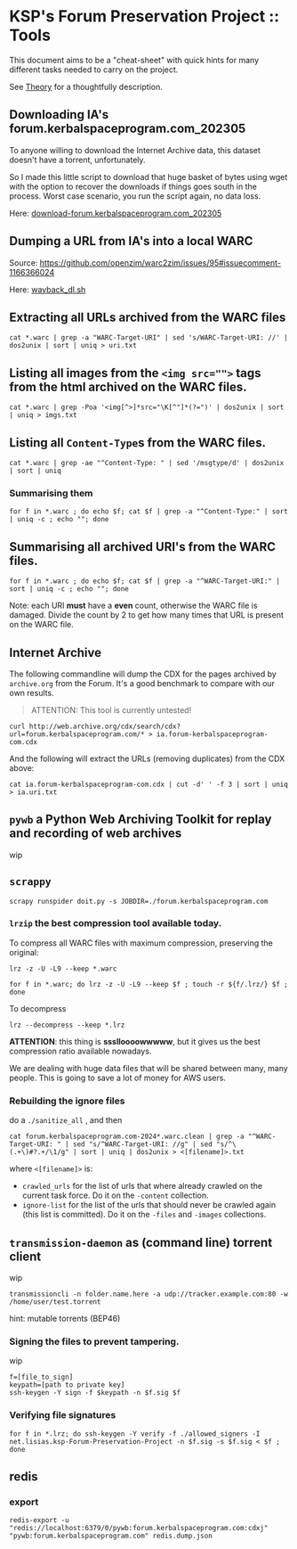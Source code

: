 # KSP's Forum Preservation Project :: Tools

This document aims to be a "cheat-sheet" with quick hints for many different tasks needed to carry on the project.

See [Theory](./Theory.md) for a thoughtfully description.


## Downloading IA's forum.kerbalspaceprogram.com_202305

To anyone willing to download the Internet Archive data, this dataset doesn't have a torrent, unfortunately.

So I made this little script to download that huge basket of bytes using wget with the option to recover the downloads if things goes south in the process. Worst case scenario, you run the script again, no data loss. 

Here: [download-forum.kerbalspaceprogram.com_202305](../Source/bash/download-forum.kerbalspaceprogram.com_202305.sh)


## Dumping a URL from IA's into a local WARC

Source: https://github.com/openzim/warc2zim/issues/95#issuecomment-1166366024

Here: [wayback_dl.sh](../Source/bash/wayback_dl.sh)


## Extracting all URLs archived from the WARC files

```
cat *.warc | grep -a "WARC-Target-URI" | sed 's/WARC-Target-URI: //' | dos2unix | sort | uniq > uri.txt

```

## Listing all images from the `<img src="">` tags from the html archived on the WARC files.

```
cat *.warc | grep -Poa '<img[^>]*src="\K[^"]*(?=")' | dos2unix | sort | uniq > imgs.txt
```

## Listing all `Content-Type`s from the WARC files.

```
cat *.warc | grep -ae "^Content-Type: " | sed '/msgtype/d' | dos2unix | sort | uniq
```

### Summarising them

```
for f in *.warc ; do echo $f; cat $f | grep -a "^Content-Type:" | sort | uniq -c ; echo ""; done
```

## Summarising all archived URI's from the WARC files.

```
for f in *.warc ; do echo $f; cat $f | grep -a "^WARC-Target-URI:" | sort | uniq -c ; echo ""; done
```

Note: each URI **must** have a **even** count, otherwise the WARC file is damaged. Divide the count by 2 to get how many times that URL is present on the WARC file.


## Internet Archive

The following commandline will dump the CDX for the pages archived by `archive.org` from the Forum. It's a good benchmark to compare with our own results.

> ATTENTION: This tool is currently untested!

```
curl http://web.archive.org/cdx/search/cdx?url=forum.kerbalspaceprogram.com/* > ia.forum-kerbalspaceprogram-com.cdx
```

And the following will extract the URLs (removing duplicates) from the CDX above:

```
cat ia.forum-kerbalspaceprogram-com.cdx | cut -d' ' -f 3 | sort | uniq > ia.uri.txt

```


## `pywb` a Python Web Archiving Toolkit for replay and recording of web archives

wip


## `scrappy`

	scrapy runspider doit.py -s JOBDIR=./forum.kerbalspaceprogram.com


### `lrzip` the best compression tool available today.

To compress all WARC files with maximum compression, preserving the original:

	lrz -z -U -L9 --keep *.warc
	
	for f in *.warc; do lrz -z -U -L9 --keep $f ; touch -r ${f/.lrz/} $f ; done

To decompress

	lrz --decompress --keep *.lrz

**ATTENTION**: this thing is **ssslloooowwwww**, but it gives us the best compression ratio available nowadays.

We are dealing with huge data files that will be shared between many, many people. This is going to save a lot of money for AWS users.

### Rebuilding the ignore files

do a `./sanitize_all` , and then

	cat forum.kerbalspaceprogram.com-2024*.warc.clean | grep -a "^WARC-Target-URI: " | sed "s/^WARC-Target-URI: //g" | sed "s/^\(.+\)#?.+/\1/g" | sort | uniq | dos2unix > <[filename]>.txt

where `<[filename]>` is:

* `crawled_urls` for the list of urls that where already crawled on the current task force. Do it on the `-content` collection.
* `ignore-list` for the list of the urls that should never be crawled again (this list is committed). Do it on the `-files` and `-images` collections.


## `transmission-daemon` as (command line) torrent client

wip

	transmissioncli -n folder.name.here -a udp://tracker.example.com:80 -w /home/user/test.torrent

hint: mutable torrents (BEP46)


### Signing the files to prevent tampering.

wip

	f=[file_to_sign]
	keypath=[path to private key]
	ssh-keygen -Y sign -f $keypath -n $f.sig $f


### Verifying file signatures

	for f in *.lrz; do ssh-keygen -Y verify -f ./allowed_signers -I net.lisias.ksp-Forum-Preservation-Project -n $f.sig -s $f.sig < $f ; done


## redis

### export

	redis-export -u "redis://localhost:6379/0/pywb:forum.kerbalspaceprogram.com:cdxj" "pywb:forum.kerbalspaceprogram.com" redis.dump.json
	

